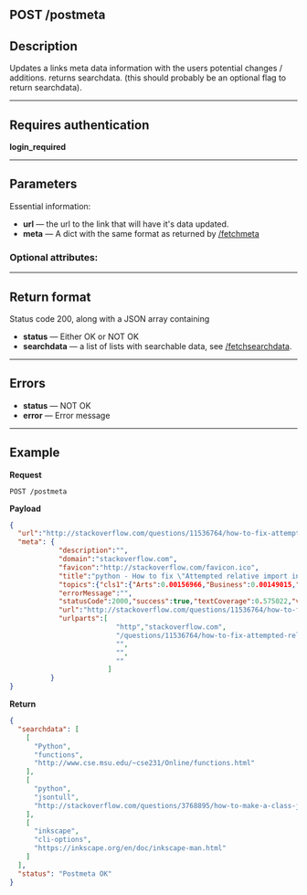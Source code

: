 

## POST /postmeta

## Description
Updates a links meta data information with the users potential changes / additions.
returns searchdata. (this should probably be an optional flag to return searchdata).

***

## Requires authentication
**login_required**

***

## Parameters
Essential information:

- **url** — the url to the link that will have it's data updated.
- **meta** — A dict with the same format as returned by [/fetchmeta](fetchmeta.md)

### Optional attributes:

***

## Return format
Status code 200, along with a JSON array containing 
- **status** — Either OK or NOT OK
- **searchdata** — a list of lists with searchable data, see [/fetchsearchdata](fetchsearchdata.md).
***

## Errors
- **status** — NOT OK
- **error** — Error message

***

## Example
**Request**

    POST /postmeta

**Payload**
``` json
{
  "url":"http://stackoverflow.com/questions/11536764/how-to-fix-attempted-relative-import-in-non-package-even-with-init-py",
  "meta": {
            "description":"",
            "domain":"stackoverflow.com",
            "favicon":"http://stackoverflow.com/favicon.ico",
            "title":"python - How to fix \"Attempted relative import in non-package\" even with __init__.py - Stack Overflow",
            "topics":{"cls1":{"Arts":0.00156966,"Business":0.00149015,"Computers":0.992041,"Games":0.00184698,"Health":0.000609371,"Home":0.000578662,"Recreation":0.000518582,"Science":0.00119602,"Society":0.0000908997,"Sports":0.00005845},
            "errorMessage":"",
            "statusCode":2000,"success":true,"textCoverage":0.575022,"version":"1.01"},
            "url":"http://stackoverflow.com/questions/11536764/how-to-fix-attempted-relative-import-in-non-package-even-with-init-py",
            "urlparts":[
                          "http","stackoverflow.com",
                          "/questions/11536764/how-to-fix-attempted-relative-import-in-non-package-even-with-init-py",
                          "",
                          "",
                          ""
                        ]
          }
}
```


**Return**
``` json
{
  "searchdata": [
    [
      "Python", 
      "functions", 
      "http://www.cse.msu.edu/~cse231/Online/functions.html"
    ], 
    [
      "python", 
      "jsontull", 
      "http://stackoverflow.com/questions/3768895/how-to-make-a-class-json-serializable"
    ], 
    [
      "inkscape", 
      "cli-options", 
      "https://inkscape.org/en/doc/inkscape-man.html"
    ]
  ], 
  "status": "Postmeta OK"
}

```
